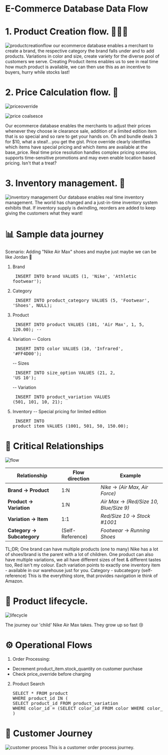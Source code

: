 # E-Commerce Database Data Flow
# 1. Product Creation flow. 👨🏽‍💻
![productcreationflow](https://github.com/user-attachments/assets/bf71da68-abc9-42e0-8b7b-c8742e2b1e8a)
our ecommerce database enables a merchant to create a brand, the respective category the brand falls under and to add products. Variations in color and size, create variety for the diverse pool of customers we serve. Creating Product items enables us to see in real time how much product is available, we can then use this as an incentive to buyers, hurry while stocks last! 
# 2. Price Calculation flow. 🟰
   ![priceoverride](https://github.com/user-attachments/assets/aa4632c5-4cd0-44d3-9398-ae3fefd36ec3)
   
   ![price coalsesce](https://github.com/user-attachments/assets/1c42bcca-7dba-48f9-be21-acf3ecdff421)


Our ecommerce database enables the merchants to adjust their prices whenever they choose ie clearance sale, addition of a limited edition item that is so special and so rare to get your hands on. Oh and bundle deals 3 for $10, what a steal!...you get the gist. Price override clearly identifies which items have special pricing and which items are available at the base_price. Real time price resolution handles complex pricing scenarios, supports time-sensitive promotions and may even enable location based pricing. Isn't that a treat?

# 3. Inventory management. 🚛
![inventory management](https://github.com/user-attachments/assets/1fea7bb9-d3c5-4d88-9649-db01581e4b1a)
Our database enables real time inventory management. The world has changed and a just-in-time inventory system exhibits that. If inventory supply is dwindling, reorders are added to keep giving the customers what they want!
# 📊 Sample data journey
Scenario: Adding "Nike Air Max" shoes and maybe just maybe we can be like Jordan 🏀
 1. Brand <pre> INSERT INTO brand VALUES (1, 'Nike', 'Athletic footwear');</pre>
 2. Category <pre> INSERT INTO product_category VALUES (5, 'Footwear', 'Shoes', NULL);</pre>
 3. Product <pre> INSERT INTO product VALUES (101, 'Air Max', 1, 5, 120.00); -- </pre>
 4. Variation
     -- Colors <pre> INSERT INTO color VALUES (10, 'Infrared', '#FF4D00'); </pre>
     -- Sizes <pre> INSERT INTO size_option VALUES (21, 2, 'US 10'); </pre>
     -- Variation <pre> INSERT INTO product_variation VALUES (501, 101, 10, 21); </pre>
 5. Inventory -- Special pricing for limited edition <pre> INSERT INTO product_item VALUES (1001, 501, 50,   150.00); </pre>

# 🔗 Critical Relationships
![flow](https://github.com/user-attachments/assets/86fd7555-a3a2-4f48-8ccf-47a857613b17)


| Relationship               | Flow direction     |    Example                                  
|--------------------------  |--------            |------------------------------------------|
| **Brand → Product**        | 1:N                | *Nike* → *(Air Max, Air Force)*          |
| **Product → Variation**    | 1:N                | *Air Max* → *(Red/Size 10, Blue/Size 9)* |
| **Variation → Item**       | 1:1                | *Red/Size 10* → *Stock #1001*            |
| **Category → Subcategory** |(Self-Reference)    | *Footwear* → *Running Shoes*             |

TL;DR; One brand can have multiple products (one to many) Nike has a lot of shoes!brand is the parent with a lot of children. One product can also have multiple variations, we all have different sizes of feet & different tastes too, Red isn't my colour. Each variation points to exactly one inventory item - available in our warehouse just for you. Category - subcategory (self-reference) This is the everything store, that provides navigation ie think of Amazon. 

# 👟 Product lifecycle. 
![lifecycle](https://github.com/user-attachments/assets/b5451b5b-c15e-4a7e-bbf2-2e3667fb285c)

The journey our 'child' Nike Air Max takes. They grow up so fast 😢

# ⚙️ Operational Flows

1. Order Processing:
- Decrement product_item.stock_quantity on customer purchase
- Check price_override before charging
2. Product Search
   <pre>SELECT * FROM product 
   WHERE product_id IN (
   SELECT product_id FROM product_variation
   WHERE color_id = (SELECT color_id FROM color WHERE color_name = 'Red')
   )</pre>

# 🚗 Customer Journey
  ![customer process](https://github.com/user-attachments/assets/c74b4891-fcaa-4a3e-9a9c-8062197447fb)
  This is a customer order process journey.

